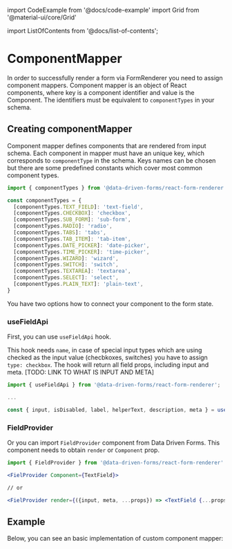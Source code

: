 import CodeExample from '@docs/code-example'
import Grid from '@material-ui/core/Grid'

import ListOfContents from '@docs/list-of-contents';

<Grid container item>
<Grid item xs={12} md={10}>

# ComponentMapper

In order to successfully render a form via FormRenderer you need to assign component mappers. Component mapper is an object of React components,
where key is a component identifier and value is the Component. The identifiers must be equivalent to `componentTypes` in your schema.

## Creating componentMapper

Component mapper defines components that are rendered from input schema. Each component in mapper must have an unique key,
which corresponds to `componentType` in the schema. Keys names can be chosen but there are some predefined constants
which cover most common component types.

```jsx
import { componentTypes } from '@data-driven-forms/react-form-renderer';

const componentTypes = {
  [componentTypes.TEXT_FIELD]: 'text-field',
  [componentTypes.CHECKBOX]: 'checkbox',
  [componentTypes.SUB_FORM]: 'sub-form',
  [componentTypes.RADIO]: 'radio',
  [componentTypes.TABS]: 'tabs',
  [componentTypes.TAB_ITEM]: 'tab-item',
  [componentTypes.DATE_PICKER]: 'date-picker',
  [componentTypes.TIME_PICKER]: 'time-picker',
  [componentTypes.WIZARD]: 'wizard',
  [componentTypes.SWITCH]: 'switch',
  [componentTypes.TEXTAREA]: 'textarea',
  [componentTypes.SELECT]: 'select',
  [componentTypes.PLAIN_TEXT]: 'plain-text',
}
```

You have two options how to connect your component to the form state.

### useFieldApi

First, you can use `useFieldApi` hook.

This hook needs `name`, in case of special input types which are using checked as the input value (checbkoxes, switches) you have to assign `type: checkbox`. The hook will return all field props, including input and meta. [TODO: LINK TO WHAT IS INPUT AND META]

```jsx
import { useFieldApi } from '@data-driven-forms/react-form-renderer';

...

const { input, isDisabled, label, helperText, description, meta } = useFieldApi(props);
```

### FieldProvider

Or you can import `FieldProvider` component from Data Driven Forms. This component needs to obtain `render` or `Component` prop.


```jsx
import { FieldProvider } from '@data-driven-forms/react-form-renderer'

<FielProvider Component={TextField}>

// or

<FielProvider render={({input, meta, ...props}) => <TextField {...props} input={input} meta={meta}>}>
```

## Example

Below, you can see an basic implementation of custom component mapper:
<br />


<CodeExample 
  source="components/component-mapper/form-fields-mapper"
  mode="preview"
/>

</Grid>
<Grid item xs={false} md={2}>
  <ListOfContents file="renderer/component-mapping" />
</Grid>
</Grid>
